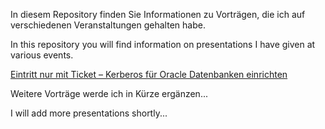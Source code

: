 In diesem Repository finden Sie Informationen zu Vorträgen, die ich auf verschiedenen Veranstaltungen gehalten habe.

In this repository you will find information on presentations I have given at various events.


[Eintritt nur mit Ticket – Kerberos für Oracle Datenbanken einrichten](2023-11-22-DOAG-Kerberos/README.md)


Weitere Vorträge werde ich in Kürze ergänzen...

I will add more presentations shortly...
